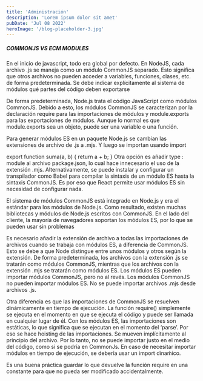 ```yaml
---
title: 'Administración'
description: 'Lorem ipsum dolor sit amet'
pubDate: 'Jul 08 2022'
heroImage: '/blog-placeholder-3.jpg'
---
```


##### COMMONJS VS ECM MODULES
En el inicio de javascript, todo era global por defecto. En NodeJS, cada archivo .js se maneja como un módulo CommonJS separado. Esto significa que otros archivos no pueden acceder a variables, funciones, clases, etc. de forma predeterminada. Se debe indicar explícitamente al sistema de módulos qué partes del código deben exportarse

De forma predeterminada, Node.js trata el código JavaScript como módulos CommonJS. Debido a esto, los módulos CommonJS se caracterizan por la declaración require para las importaciones de módulos y module.exports para las exportaciones de módulos. Aunque lo normal es que module.exports sea un objeto, puede ser una variable o una función.

Para generar módulos ES en un paquete Node.js se cambian las extensiones de archivo de .js a .mjs. Y luego se importan usando import 

export function suma(a, b) {
        return a + b;
}
Otra opción es añadir type : module al archivo package.json, lo cual hace innecesario el uso de la extensión .mjs. Alternativamente, se puede instalar y configurar un transpilador como Babel para compilar la sintaxis de un módulo ES hasta la sintaxis CommonJS. Es por eso que React permite usar módulos ES sin necesidad de configurar nada.

El sistema de módulos CommonJS está integrado en Node.js y era el estándar para los módulos de Node.js. Como resultado, existen muchas bibliotecas y módulos de Node.js escritos con CommonJS. En el lado del cliente, la mayoría de navegadores soportan los módulos ES, por lo que se pueden usar sin problemas

Es necesario añadir la extensión de archivo a todas las importaciones de archivos cuando se trabaja con módulos ES, a diferencia de CommonJS. Esto se debe a que Node distingue entre unos módulos y otros según la extensión. De forma predeterminada, los archivos con la extensión .js se tratarán como módulos CommonJS, mientras que los archivos con la extensión .mjs se tratarán como módulos ES. Los módulos ES pueden importar módulos CommonJS, pero no al revés. Los módulos CommonJS no pueden importar módulos ES. No se puede importar archivos .mjs desde archivos .js.

Otra diferencia es que las importaciones de CommonJS se resuelven dinámicamente en tiempo de ejecución. La función require() simplemente se ejecuta en el momento en que se ejecuta el código y puede ser llamada en cualquier lugar de él. Con los módulos ES, las importaciones son estáticas, lo que significa que se ejecutan en el momento del ‘parse’. Por eso se hace hoisting de las importaciones. Se mueven implícitamente al principio del archivo. Por lo tanto, no se puede importar justo en el medio del código, como si se podría en CommonJs. En caso de necesitar importar módulos en tiempo de ejecución, se debería usar un import dinaḿico.

Es una buena práctica guardar lo que devuelve la función require en una constante para que no pueda ser modificado accidentalmente.